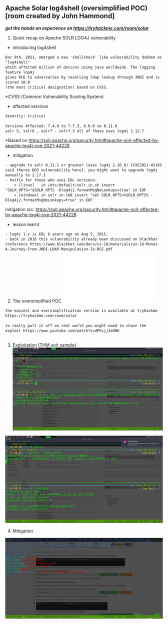 Apache Solar log4shell (oversimplified POC) [room created by John Hammond]
-------------------------------------------------
***get the hands on experience on https://tryhackme.com/room/solar***

1. Quick recap on Apache SOLR LOG4J vulnerability

- introducing log4shell
```
Dec 9th, 2021, emerged a new 'shellshock' like vulnerability dubbed as "log4shell" 
which affected million of devices using java worldwide. The logging feature log4j 
gives RCE to adversaries by resolving ldap lookup through JNDI and is scored 10.0 
(the most critical designation) based on CVSS.
```
\*CVSS (Common Vulnerability Scoring System)

- affected versions
```
Severity: Critical

Versions Affected: 7.4.0 to 7.7.3, 8.0.0 to 8.11.0
solr 5, solr6 , solr7 - solr7.3 all of these uses log4j 1.12.7 
```
\*Based on https://solr.apache.org/security.html#apache-solr-affected-by-apache-log4j-cve-2021-44228

- mitigation
```
- upgrade to solr 8.11.1 or greater (uses log4j 2.16.0) [CVE2021-45105 said theres DOS vulnerability here]. you might want to upgrade log4j manually to 2.17.1
- hotfix for those who uses EOL versions:
	> [linux] 	in /etc/default/solr.in.sh insert "SOLR_OPTS="$SOLR_OPTS -Dlog4j2.formatMsgNoLookups=true" in EOF
	> [windows]	in solr.in.cmd insert "set SOLR_OPTS=%SOLR_OPTS% -Dlog4j2.formatMsgNoLookups=true" in EOF
```
mitigation src: https://solr.apache.org/security.html#apache-solr-affected-by-apache-log4j-cve-2021-44228


- lesson learnt
```
- log4j 1.x is EOL 6 years ago on Aug 5, 2015.
- back in 2016 this vulnerability already been discussed on blackhat conference https://www.blackhat.com/docs/us-16/materials/us-16-Munoz-A-Journey-From-JNDI-LDAP-Manipulation-To-RCE.pdf
```

2. The oversimplified POC
![](commandList.md)
```
the easiest and oversimplification version is available at tryhackme https://tryhackme.com/room/solar

to really pull it off on real world you might need to chain the exploit https://www.youtube.com/watch?v=dPEsjj3eONU


```

3. Exploitation (THM solr sample)
![poc.png](documentation/exploitation.png)

![shell](documentation/rce.png)


4. Mitigation

![mitigation](documentation/mitigation.png)

